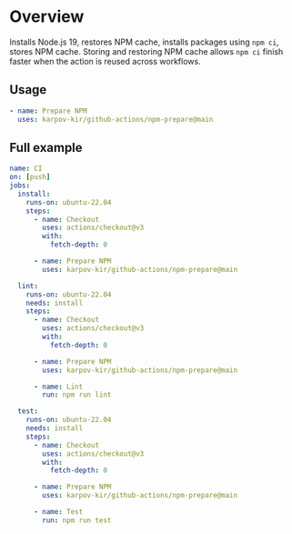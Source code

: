 # Overview

Installs Node.js 19, restores NPM cache, installs packages using `npm ci`, stores NPM cache. Storing and restoring NPM cache allows `npm ci` finish faster when the action is reused across workflows.

## Usage

```yml
- name: Prepare NPM
  uses: karpov-kir/github-actions/npm-prepare@main
```

## Full example

```yml
name: CI
on: [push]
jobs:
  install:
    runs-on: ubuntu-22.04
    steps:
      - name: Checkout
        uses: actions/checkout@v3
        with:
          fetch-depth: 0

      - name: Prepare NPM
        uses: karpov-kir/github-actions/npm-prepare@main

  lint:
    runs-on: ubuntu-22.04
    needs: install
    steps:
      - name: Checkout
        uses: actions/checkout@v3
        with:
          fetch-depth: 0

      - name: Prepare NPM
        uses: karpov-kir/github-actions/npm-prepare@main

      - name: Lint
        run: npm run lint

  test:
    runs-on: ubuntu-22.04
    needs: install
    steps:
      - name: Checkout
        uses: actions/checkout@v3
        with:
          fetch-depth: 0

      - name: Prepare NPM
        uses: karpov-kir/github-actions/npm-prepare@main

      - name: Test
        run: npm run test
```
